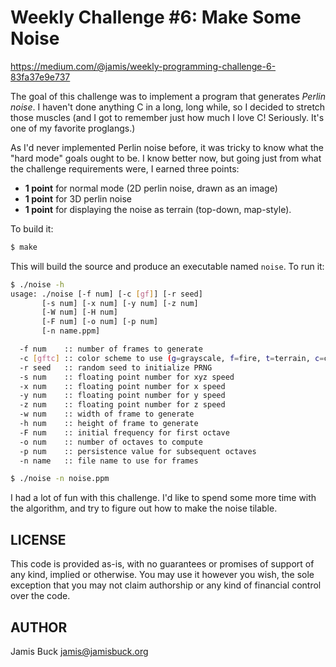 # Weekly Challenge #6: Make Some Noise

https://medium.com/@jamis/weekly-programming-challenge-6-83fa37e9e737

The goal of this challenge was to implement a program that generates
_Perlin noise_. I haven't done anything C in a long, long while, so I
decided to stretch those muscles (and I got to remember just how much
I love C! Seriously. It's one of my favorite proglangs.)

As I'd never implemented Perlin noise before, it was tricky to know what
the "hard mode" goals ought to be. I know better now, but going just from
what the challenge requirements were, I earned three points:

* **1 point** for normal mode (2D perlin noise, drawn as an image)
* **1 point** for 3D perlin noise
* **1 point** for displaying the noise as terrain (top-down, map-style).

To build it:

```sh
$ make
```

This will build the source and produce an executable named `noise`. To
run it:

```sh
$ ./noise -h
usage: ./noise [-f num] [-c [gf]] [-r seed]
       [-s num] [-x num] [-y num] [-z num]
       [-W num] [-H num]
       [-F num] [-o num] [-p num]
       [-n name.ppm]

  -f num    :: number of frames to generate
  -c [gftc] :: color scheme to use (g=grayscale, f=fire, t=terrain, c=clouds)
  -r seed   :: random seed to initialize PRNG
  -s num    :: floating point number for xyz speed
  -x num    :: floating point number for x speed
  -y num    :: floating point number for y speed
  -z num    :: floating point number for z speed
  -w num    :: width of frame to generate
  -h num    :: height of frame to generate
  -F num    :: initial frequency for first octave
  -o num    :: number of octaves to compute
  -p num    :: persistence value for subsequent octaves
  -n name   :: file name to use for frames

$ ./noise -n noise.ppm
```

I had a lot of fun with this challenge. I'd like to spend some more time
with the algorithm, and try to figure out how to make the noise tilable.


## LICENSE

This code is provided as-is, with no guarantees or promises of support of
any kind, implied or otherwise. You may use it however you wish, the sole
exception that you may not claim authorship or any kind of financial control
over the code.


## AUTHOR

Jamis Buck <jamis@jamisbuck.org>
